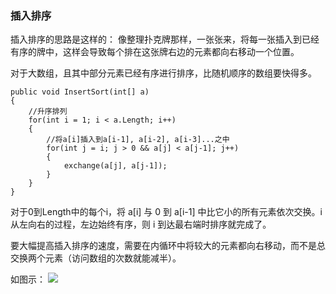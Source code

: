 ### 插入排序

插入排序的思路是这样的： 
像整理扑克牌那样，一张张来，将每一张插入到已经有序的牌中，这样会导致每个排在这张牌右边的元素都向右移动一个位置。

对于大数组，且其中部分元素已经有序进行排序，比随机顺序的数组要快得多。

```
public void InsertSort(int[] a)
{
    //升序排列
    for(int i = 1; i < a.Length; i++)
    {
        //将a[i]插入到a[i-1], a[i-2], a[i-3]...之中
        for(int j = i; j > 0 && a[j] < a[j-1]; j++)
        {
            exchange(a[j], a[j-1]);
        }
    }
}
```

对于0到Length中的每个i，将 a[i] 与 0 到 a[i-1] 中比它小的所有元素依次交换。i 从左向右的过程，左边始终有序，则 i 到达最右端时排序就完成了。

要大幅提高插入排序的速度，需要在内循环中将较大的元素都向右移动，而不是总交换两个元素（访问数组的次数就能减半）。

如图示：
![](https://algs4.cs.princeton.edu/21elementary/images/insertion.png)
